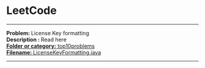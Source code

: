 # LeetCode
<hr>
<b> Problem: </b>License Key formatting <br>
<b> Description : </b> Read here <a href = "https://leetcode.com/problems/license-key-formatting/#/description" name = "Read the complete description"> <br>
<b> Folder or category:</b> top10problems <a href = "https://github.com/patilankita79/LeetCode/tree/master/top10popular"/><br>
<b> Filename: </b> LicenseKeyFormatting.java  </a><a href ="https://github.com/patilankita79/LeetCode/blob/master/top10popular/LicenseKeyFormatting.java" /><br>

<hr>

